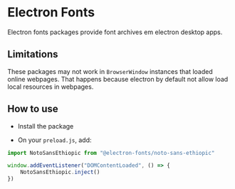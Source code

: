 # Electron Fonts

Electron fonts packages provide font archives em electron desktop apps.

## Limitations

These packages may not work in `BrowserWindow` instances that loaded online webpages. That happens because electron by default not allow load local resources in webpages.

## How to use

* Install the package

* On your `preload.js`, add:

```ts
import NotoSansEthiopic from "@electron-fonts/noto-sans-ethiopic"

window.addEventListener("DOMContentLoaded", () => {
    NotoSansEthiopic.inject()
})
```